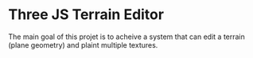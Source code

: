 # Three JS Terrain Editor

The main goal of this projet is to acheive a system that can edit a terrain (plane geometry) and plaint multiple textures.